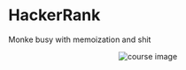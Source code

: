 # HackerRank

Monke busy with memoization and shit 

<p align="center">
  <img src="https://thumbs.gfycat.com/AssuredEmptyCormorant-size_restricted.gif" alt="course image"/>
</p>
